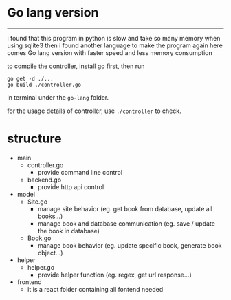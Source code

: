 # Go lang version
----

i found that this program in python is slow and take so many memory when using sqlite3
then i found another language to make the program again
here comes Go lang version with faster speed and less memory consumption

to compile the controller, install go first, then run 
```ternimal
go get -d ./...
go build ./controller.go
```
in terminal under the `go-lang` folder.

for the usage details of controller, use `./controller` to check.

# structure
- main
	- controller.go
		* provide command line control
	- backend.go
		* provide http api control
- model
	- Site.go
		* manage site behavior (eg. get book from database, update all books...)
		* manage book and database communication (eg. save / update the book in database)
	- Book.go
		* manage book behavior (eg. update specific book, generate book object...)
- helper
	- helper.go
		* provide helper function (eg. regex, get url response...)
- frontend
	* it is a react folder containing all fontend needed
